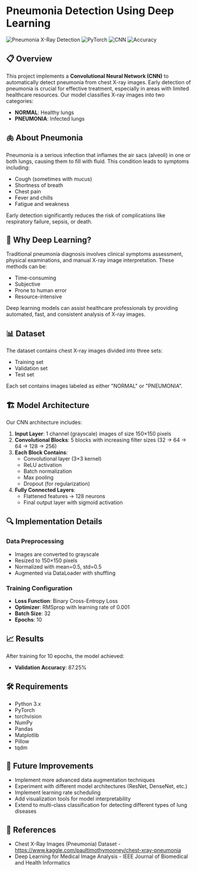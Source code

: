 # Pneumonia Detection Using Deep Learning

![Pneumonia X-Ray Detection](https://img.shields.io/badge/Medical%20Imaging-Pneumonia-blue)
![PyTorch](https://img.shields.io/badge/Framework-PyTorch-orange)
![CNN](https://img.shields.io/badge/Model-CNN-brightgreen)
![Accuracy](https://img.shields.io/badge/Validation%20Accuracy-87.25%25-success)

## 📋 Overview

This project implements a **Convolutional Neural Network (CNN)** to automatically detect pneumonia from chest X-ray images. Early detection of pneumonia is crucial for effective treatment, especially in areas with limited healthcare resources. Our model classifies X-ray images into two categories:

- **NORMAL**: Healthy lungs
- **PNEUMONIA**: Infected lungs

## 🫁 About Pneumonia

Pneumonia is a serious infection that inflames the air sacs (alveoli) in one or both lungs, causing them to fill with fluid. This condition leads to symptoms including:

- Cough (sometimes with mucus)
- Shortness of breath
- Chest pain
- Fever and chills
- Fatigue and weakness

Early detection significantly reduces the risk of complications like respiratory failure, sepsis, or death.

## 🤖 Why Deep Learning?

Traditional pneumonia diagnosis involves clinical symptoms assessment, physical examinations, and manual X-ray image interpretation. These methods can be:

- Time-consuming
- Subjective
- Prone to human error
- Resource-intensive

Deep learning models can assist healthcare professionals by providing automated, fast, and consistent analysis of X-ray images.

## 📊 Dataset

The dataset contains chest X-ray images divided into three sets:

- Training set
- Validation set
- Test set

Each set contains images labeled as either "NORMAL" or "PNEUMONIA".

## 🏗️ Model Architecture

Our CNN architecture includes:

1. **Input Layer**: 1 channel (grayscale) images of size 150×150 pixels
2. **Convolutional Blocks**: 5 blocks with increasing filter sizes (32 → 64 → 64 → 128 → 256)
3. **Each Block Contains**:
   - Convolutional layer (3×3 kernel)
   - ReLU activation
   - Batch normalization
   - Max pooling
   - Dropout (for regularization)
4. **Fully Connected Layers**:
   - Flattened features → 128 neurons
   - Final output layer with sigmoid activation

## 🔍 Implementation Details

### Data Preprocessing

- Images are converted to grayscale
- Resized to 150×150 pixels
- Normalized with mean=0.5, std=0.5
- Augmented via DataLoader with shuffling

### Training Configuration

- **Loss Function**: Binary Cross-Entropy Loss
- **Optimizer**: RMSprop with learning rate of 0.001
- **Batch Size**: 32
- **Epochs**: 10

## 📈 Results

After training for 10 epochs, the model achieved:

- **Validation Accuracy**: 87.25%

## 🛠️ Requirements

- Python 3.x
- PyTorch
- torchvision
- NumPy
- Pandas
- Matplotlib
- Pillow
- tqdm

## 📝 Future Improvements

- Implement more advanced data augmentation techniques
- Experiment with different model architectures (ResNet, DenseNet, etc.)
- Implement learning rate scheduling
- Add visualization tools for model interpretability
- Extend to multi-class classification for detecting different types of lung diseases

## 🔗 References

- Chest X-Ray Images (Pneumonia) Dataset - https://www.kaggle.com/paultimothymooney/chest-xray-pneumonia
- Deep Learning for Medical Image Analysis - IEEE Journal of Biomedical and Health Informatics
